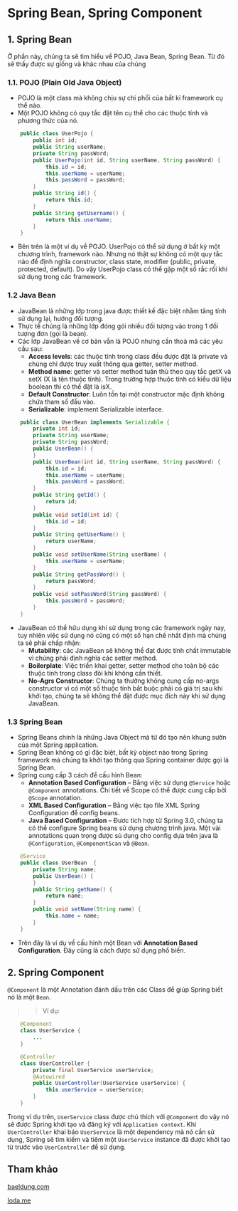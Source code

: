 # Spring Bean, Spring Component
## 1. Spring Bean
Ở phần này, chúng ta sẽ tìm hiểu về POJO, Java Bean, Spring Bean. Từ đó sẽ thấy được sự giống và khác nhau của chúng
### 1.1. POJO (Plain Old Java Object)
- POJO là một class mà không chịu sự chi phối của bất kì framework cụ thể nào. 
- Một POJO không có quy tắc đặt tên cụ thể cho các thuộc tính và phương thức của nó. 
```java
    public class UserPojo {
        public int id;
        public String userName;
        private String passWord;
        public UserPojo(int id, String userName, String passWord) {
            this.id = id;
            this.userName = userName;
            this.passWord = passWord;
        }
        public String id() {
            return this.id;
        }
        public String getUsername() {
            return this.userName;
        }
    }
```
- Bên trên là một ví dụ về POJO. UserPojo có thể sử dụng ở bất kỳ một chương trình, framework nào. Nhưng nó thật sự không có một quy tắc nào để định nghĩa constructor, class state, modifier (public, private, protected, default). Do vậy UserPojo class có thể gặp một số rắc rối khi sử dụng trong các framework.
### 1.2 Java Bean
- JavaBean là những lớp trong java được thiết kế đặc biệt nhằm tăng tính sử dụng lại, hướng đối tượng. 
- Thực tế chúng là những lớp đóng gói nhiều đối tượng vào trong 1 đối tượng đơn (gọi là bean). 
- Các lớp JavaBean về cơ bản vẫn là POJO nhưng cần thoả mã các yêu cầu sau:
  - **Access levels**: các thuộc tính trong class đều được đặt là private và chúng chỉ được truy xuất thông qua getter, setter method.
  - **Method name**: getter và setter method tuân thủ theo quy tắc getX và setX (X là tên thuộc tính). Trong trường hợp thuộc tính có kiểu dữ liệu boolean thì có thể đặt là isX.
  - **Default Constructor**: Luôn tồn tại một constructor mặc định không chứa tham số đầu vào.
  - **Serializable**: implement Serializable interface.
```java
    public class UserBean implements Serializable {
        private int id;
        private String userName;
        private String passWord;
        public UserBean() {
        }
        public UserBean(int id, String userName, String passWord) {
            this.id = id;
            this.userName = userName;
            this.passWord = passWord;
        }
        public String getId() {
            return id;
        }
        public void setId(int id) {
            this.id = id;
        }
        public String getUserName() {
            return userName;
        }
        public void setUserName(String userName) {
            this.userName = userName;
        }
        public String getPassWord() {
            return passWord;
        }
        public void setPassWord(String passWord) {
            this.passWord = passWord;
        }
    }
```
- JavaBean có thể hữu dụng khi sử dụng trong các framework ngày nay, tuy nhiên việc sử dụng nó cũng có một số hạn chế nhất định mà chúng ta sẽ phải chấp nhận:
    - **Mutability**: các JavaBean sẽ không thể đạt được tính chất immutable vì chúng phải định nghĩa các setter method.
    - **Boilerplate**: Việc triển khai getter, setter method cho toàn bộ các thuộc tính trong class đôi khi không cần thiết.
    - **No-Agrs Constructor**: Chúng ta thường không cung cấp no-args constructor vì có một số thuộc tính bắt buộc phải có giá trị sau khi khởi tạo, chúng ta sẽ không thể đặt được mục đích này khi sử dụng JavaBean.

### 1.3 Spring Bean
- Spring Beans chính là những Java Object mà từ đó tạo nên khung sườn của một Spring application.
- Spring Bean không có gì đặc biệt, bất kỳ object nào trong Spring framework mà chúng ta khởi tạo thông qua Spring container được gọi là Spring Bean. 
- Spring cung cấp 3 cách để cấu hình Bean:
    - **Annotation Based Configuration** – Bằng việc sử dụng `@Service` hoặc `@Component` annotations. Chi tiết về Scope có thể được cung cấp bởi `@Scope` annotation.
    - **XML Based Configuration** – Bằng việc tạo file XML Spring Configuration để config beans.
    - **Java Based Configuration** – Đươc tích hợp từ Spring 3.0, chúng ta có thể configure Spring beans sử dụng chương trình java. Một vài annotations quan trọng được sủ dụng cho config dựa trên java là `@Configuration`, `@ComponentScan` và `@Bean`.
```java
    @Service
    public class UserBean  {
        private String name;
        public UserBean() {
        }
        public String getName() {
            return name;
        }
        public void setName(String name) {
            this.name = name;
        }
    }
```
- Trên đây là ví dụ về cấu hình một Bean với **Annotation Based Configuration**. Đây cũng là cách được sử dụng phổ biến. 

## 2. Spring Component
`@Component` là một Annotation đánh dấu trên các Class để giúp Spring biết nó là một `Bean`.

>> Ví dụ:
```java
    @Component
    class UserService {
        ...
    }

    @Controller
    class UserController {
        private final UserService userService;
        @Autowired
        public UserController(UserService userService) {
            this.userService = userService;
        }
    }
```

Trong ví dụ trên, `UserService` class được chú thích với `@Component` do vậy nó sẽ được Spring khởi tạo và đăng ký với `Application context`. Khi `UserController` khai báo `UserService` là một dependency mà nó cần sử dụng, Spring sẽ tìm kiếm và tiêm một `UserService` instance đã được khởi tạo từ trước vào `UserController` để sử dụng.
## Tham khảo

[baeldung.com](https://www.baeldung.com)

[loda.me](https://loda.me/)
